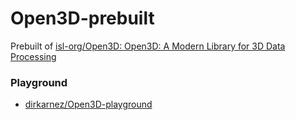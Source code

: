 Open3D-prebuilt
===============
Prebuilt of [isl-org/Open3D: Open3D: A Modern Library for 3D Data Processing](https://github.com/isl-org/Open3D)

### Playground
- [dirkarnez/Open3D-playground](https://github.com/dirkarnez/Open3D-playground)
